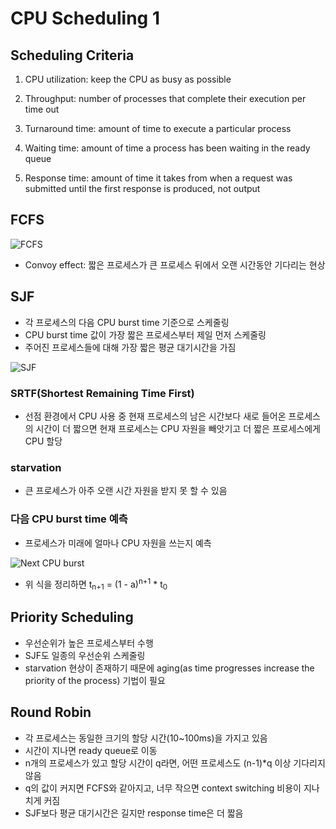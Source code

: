 # CPU Scheduling 1

## Scheduling Criteria

1. CPU utilization: keep the CPU as busy as possible

2. Throughput: number of processes that complete their execution per time out

3. Turnaround time: amount of time to execute a particular process

4. Waiting time: amount of time a process has been waiting in the ready queue

5. Response time: amount of time it takes from when a request was submitted until the first response is produced, not output

## FCFS

![FCFS](https://www.studytonight.com/operating-system/images/fcfs.png)

* Convoy effect: 짧은 프로세스가 큰 프로세스 뒤에서 오랜 시간동안 기다리는 현상

## SJF

* 각 프로세스의 다음 CPU burst time 기준으로 스케줄링
* CPU burst time 값이 가장 짧은 프로세스부터 제일 먼저 스케줄링
* 주어진 프로세스들에 대해 가장 짧은 평균 대기시간을 가짐

![SJF](https://www.studytonight.com/operating-system/images/sjf.png)

### SRTF(Shortest Remaining Time First)

* 선점 환경에서 CPU 사용 중 현재 프로세스의 남은 시간보다 새로 들어온 프로세스의 시간이 더 짧으면 현재 프로세스는 CPU 자원을 빼앗기고 더 짧은 프로세스에게 CPU 할당

### starvation

* 큰 프로세스가 아주 오랜 시간 자원을 받지 못 할 수 있음

### 다음 CPU burst time 예측

* 프로세스가 미래에 얼마나 CPU 자원을 쓰는지 예측

![Next CPU burst](https://slideplayer.com/slide/4429543/14/images/18/Determining+Length+of+Next+CPU+Burst.jpg)

* 위 식을 정리하면 t<sub>n+1</sub> = (1 - a)<sup>n+1</sup> * t<sub>0</sub>

## Priority Scheduling

* 우선순위가 높은 프로세스부터 수행
* SJF도 일종의 우선순위 스케줄링
* starvation 현상이 존재하기 때문에 aging(as time progresses increase the priority of the process) 기법이 필요

## Round Robin

* 각 프로세스는 동일한 크기의 할당 시간(10~100ms)을 가지고 있음
* 시간이 지나면 ready queue로 이동
* n개의 프로세스가 있고 할당 시간이 q라면, 어떤 프로세스도 (n-1)*q 이상 기다리지 않음
* q의 값이 커지면 FCFS와 같아지고, 너무 작으면 context switching 비용이 지나치게 커짐
* SJF보다 평균 대기시간은 길지만 response time은 더 짧음
